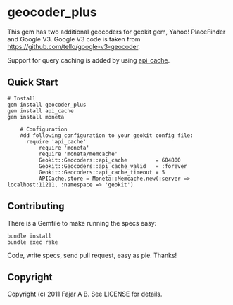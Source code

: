 # geocoder_plus

This gem has two additional geocoders for geokit gem, Yahoo! PlaceFinder and Google V3.
Google V3 code is taken from https://github.com/tello/google-v3-geocoder.

Support for query caching is added by using [api_cache](https:/github.com/mloughran/api_cache).

## Quick Start

    # Install
    gem install geocoder_plus
    gem install api_cache
    gem install moneta

		# Configuration
		Add following configuration to your geokit config file:
	      require 'api_cache'
			  require 'moneta'
			  require 'moneta/memcache'
			  Geokit::Geocoders::api_cache         = 604800
			  Geokit::Geocoders::api_cache_valid   = :forever
			  Geokit::Geocoders::api_cache_timeout = 5
			  APICache.store = Moneta::Memcache.new(:server => localhost:11211, :namespace => 'geokit')
		
## Contributing

There is a Gemfile to make running the specs easy:

    bundle install
    bundle exec rake

Code, write specs, send pull request, easy as pie. Thanks!

## Copyright

Copyright (c) 2011 Fajar A B. See LICENSE for details.